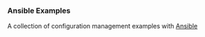 ### Ansible Examples
A collection of configuration management examples with [Ansible]


[Ansible]: https://www.ansible.com/ "Ansible"
